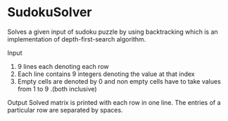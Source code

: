 # SudokuSolver
Solves a given input of sudoku puzzle by using backtracking which is an implementation of depth-first-search algorithm.

Input
1)  9 lines each denoting each row
2)  Each line contains 9 integers denoting the value at that index
3)  Empty cells are denoted by 0 and non empty cells have to take values from 1 to 9 .(both inclusive)
 
Output
Solved matrix is printed with each row in one line. The entries of a particular row are separated by spaces.

